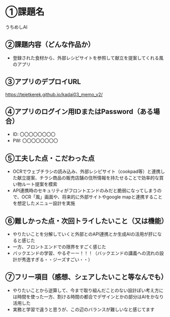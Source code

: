# ①課題名
うちめしAI

## ②課題内容（どんな作品か）
- 登録された食材から、外部レシピサイトを参照して献立を提案してくれる風のアプリ

## ③アプリのデプロイURL
https://tejetkerek.github.io/kadai03_memo_v2/

## ④アプリのログイン用IDまたはPassword（ある場合）
- ID: 〇〇〇〇〇〇〇〇
- PW: 〇〇〇〇〇〇〇〇

## ⑤工夫した点・こだわった点
- OCRでウェブチラシの読み込み、外部レシピサイト（cookpad等）と連携した献立提案、チラシ商品の販売店舗の住所情報を持たせることで効率的な買い物ルート提案を模索
- API連携時のセキュリティがフロントエンドのみだと脆弱になってしまうので、OCR「風」画面や、将来的に外部サイトやgoogle mapと連携することを想定したメニュー設計を実施

## ⑥難しかった点・次回トライしたいこと（又は機能）
- やりたいことを分解していくと外部とのAPI連携とか生成AIの活用が肝になると感じた
- 一方、フロントエンドでの限界をすごく感じた
- バックエンドの学習、やるぞーー！！！（バックエンドの講義への流れの設計が秀逸すぎる・・ジーズすごい・・）

## ⑦フリー項目（感想、シェアしたいこと等なんでも）
- やりたいことから逆算して、今まで取り組んだことのない設計ぽい考え方には時間を使った一方、割ける時間の都合でデザインとかの部分はAIをかなり活用した
- 実務と学習で違うと思うが、この辺のバランスが難しいなと感じてます
